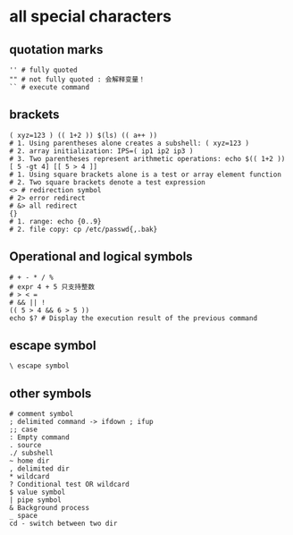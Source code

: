 # all special characters

## quotation marks
```shell
'' # fully quoted
"" # not fully quoted : 会解释变量！ 
`` # execute command
```

## brackets
```shell
( xyz=123 ) (( 1+2 )) $(ls) (( a++ ))
# 1. Using parentheses alone creates a subshell: ( xyz=123 )
# 2. array initialization: IPS=( ip1 ip2 ip3 )
# 3. Two parentheses represent arithmetic operations: echo $(( 1+2 ))
[ 5 -gt 4] [[ 5 > 4 ]]
# 1. Using square brackets alone is a test or array element function
# 2. Two square brackets denote a test expression
<> # redirection symbol
# 2> error redirect
# &> all redirect
{}
# 1. range: echo {0..9}
# 2. file copy: cp /etc/passwd{,.bak}
```

## Operational and logical symbols
```shell
# + - * / % 
# expr 4 + 5 只支持整数
# > < =
# && || !
(( 5 > 4 && 6 > 5 ))
echo $? # Display the execution result of the previous command
```

## escape symbol
```shell
\ escape symbol
```

## other symbols
```shell
# comment symbol
; delimited command -> ifdown ; ifup
;; case
: Empty command
. source 
./ subshell
~ home dir
, delimited dir
* wildcard
? Conditional test OR wildcard
$ value symbol
| pipe symbol
& Background process
_ space
cd - switch between two dir
```
